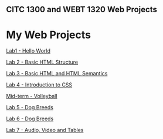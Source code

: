 ## CITC 1300 and WEBT 1320 Web Projects
 
<h1> My Web Projects</h1>

<a href="Hello_World/index.html" target="_blank">Lab1 - Hello World</a>

<a href="Lab 2/index.html" target="_blank">Lab 2 - Basic HTML Structure</a>

<a href="Lab 3/index.html" target="_blank">Lab 3 - Basic HTML and HTML Semantics</a>

<a href="Lab 4/index.html" target="_blank">Lab 4 - Introduction to CSS</a>

<a href="Mid-term/index.html" target="_blank">Mid-term - Volleyball</a>

<a href="Lab 5/index.html" target="_blank">Lab 5 - Dog Breeds</a>

<a href="Lab 6/index.html" target="_blank">Lab 6 - Dog Breeds</a>

<a href="Lab 7/index.html" target="_blank">Lab 7 - Audio, Video and Tables</a>